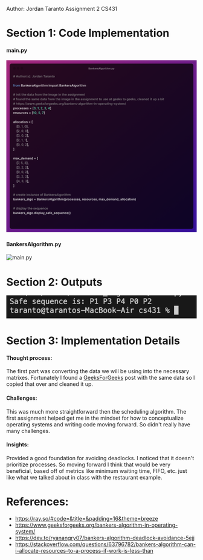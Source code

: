 Author: Jordan Taranto
Assignment 2
CS431

# Section 1: Code Implementation 
#### main.py
![main.py](/bankers_algorithm/assets/img/main.png)

#### BankersAlgorithm.py
![main.py](/bankers_algorithm/assets/img/BankersAlgo.png)

# Section 2: Outputs
![Output](/bankers_algorithm/assets/img/output.png)
# Section 3: Implementation Details

#### Thought process: 
The first part was converting the data we will be using into the necessary matrixes. Fortunately I found a [GeeksForGeeks](https://www.geeksforgeeks.org/bankers-algorithm-in-operating-system/) post with the same data so I copied that over and cleaned it up. 
#### Challenges: 
This was much more straightforward then the scheduling algorithm. The first assignment helped get me in the mindset for how to conceptualize operating systems and writing code moving forward. So didn't really have many challenges. 
#### Insights: 
Provided a good foundation for avoiding deadlocks. I noticed that it doesn't prioritize processes. So moving forward I think that would be very beneficial, based off of metrics like minimum waiting time, FIFO, etc. just like what we talked about in class with the restaurant example. 

# References: 
- https://ray.so/#code=&title=&padding=16&theme=breeze
- https://www.geeksforgeeks.org/bankers-algorithm-in-operating-system/
- https://dev.to/ryanangry07/bankers-algorithm-deadlock-avoidance-5ejj
- https://stackoverflow.com/questions/63796782/bankers-algorithm-can-i-allocate-resources-to-a-process-if-work-is-less-than
